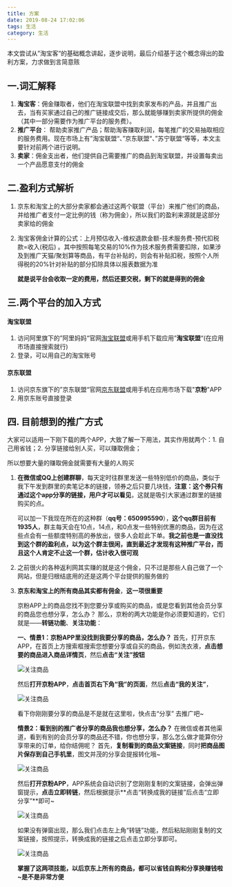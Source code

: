 ```yaml
---
title: 方案
date: 2019-08-24 17:02:06
tags: 生活
category: 生活
---
```


本文尝试从”淘宝客“的基础概念讲起，逐步说明，最后介绍基于这个概念得出的盈利方案，力求做到言简意赅

   ## 一.词汇解释

   1.  **淘宝客**：佣金赚取者，他们在淘宝联盟中找到卖家发布的产品，并且推广出去，当有买家通过自己的推广链接成交后，那么就能够赚到卖家所提供的佣金（其中一部分需要作为推广平台的服务费）。
   2. **推广平台**： 帮助卖家推广产品；帮助淘客赚取利润，每笔推广的交易抽取相应的服务费用。现在市场上有”淘宝联盟“、”京东联盟“、”苏宁联盟“等等，本文主要针对前两个进行说明。
   3. **卖家**：佣金支出者，他们提供自己需要推广的商品到淘宝联盟，并设置每卖出一个产品愿意支付的佣金



   ## 二.盈利方式解析

   1. 京东和淘宝上的大部分卖家都会通过这两个联盟（平台）来推广他们的商品，并给推广者支付一定比例的钱（称为佣金），所以我们的盈利来源就是这部分卖家给的佣金

   2. 淘宝客佣金计算的公式：上月预估收入-维权退款金额-技术服务费-预代扣税款=收入(税后) 。其中按照每笔交易的10%作为技术服务费需要扣除，如果涉及到推广天猫/聚划算等商品，有平台补贴的，则会有补贴扣税，按照个人所得税的20%针对补贴的部分扣除具体以报表数据为准

      **就是说平台会收取一定的费用，然后还要交税，剩下的就是得到的佣金**
      
      

   ## 三.两个平台的加入方式

   #### 淘宝联盟

   1. 访问阿里旗下的”阿里妈妈“官网[淘宝联盟](https://www.baidu.com/link?url=WSn9kW-Ji6cTVP1LZUEgV1_JCjp9ap2_qaqQHJRbC0W7DB2Ydqm7JXdJpgvyT-8H&wd=&eqid=f2790362000247f9000000065d61115d)或用手机下载应用”**淘宝联盟**“(在应用市场直接搜索就行)
   2. 登录，可以用自己的淘宝账号

   #### 京东联盟

   1. 访问京东旗下的”京东联盟“官网[京东联盟](https://union.jd.com/index)或用手机在应用市场下载"**京粉**"APP
   2. 用京东账号直接登录



   ## 四. 目前想到的推广方式

   大家可以适用一下刚下载的两个APP，大致了解一下用法，其实作用就两个：1. 自己用省钱；2. 分享链接给别人买，可以赚取佣金；

   所以想要大量的赚取佣金就需要有大量的人购买

   1. **在微信或QQ上创建群聊**，每天定时往群里发送一些特别低价的商品，类似于我下午发到群里的卖笔记本的链接，领券之后只要几块钱，**注意：这个券只有通过这个app分享的链接，用户才可以看见**，这就是吸引大家通过群里的链接购买的点。

      可以加一下我现在所在的这种群（**qq号：650995590**），**这个qq群目前有1935人**，群主每天会在10点，14点，和0点发一些特别优惠的商品，因为在这些点会有一些额度特别高的券放出，很多人会趁此下单。**我之前也是一直没找到这个群的盈利点，以为这个群主很闲，直到最近才发现有这种推广平台，而且这个人肯定不止这一个群，估计收入很可观**

   2. 之前很火的各种返利网其实赚的就是这个佣金，只不过是那些人自己做了一个网站，但是归根结底用的还是这两个平台提供的服务做的

   3. **京东和淘宝上的所有商品其实都有佣金**，**这一项很重要**

      京粉APP上的商品您找不到您要分享或购买的商品，或是您看到其他会员分享的商品您也想分享，怎么办？ 那么，京粉的两大功能是你必须要知道的，它们就是——**转链功能**、**关注功能**：

      **一、情景1：京粉APP里没找到我要分享的商品，怎么办？**
      首先，打开京东APP，在首页上方搜索框搜索您想要分享或自买的商品，例如洗衣液，**点击想要的商品进入商品详情页**，然后**点击“关注”按钮**

      ![关注商品](/images/JD1.jpg)

      然后**打开京粉APP**，**点击首页右下角“我”的页面**，然后**点击“我的关注”**，

      ![关注商品](/images/JD2.jpg)

      看下你刚刚要分享的商品是不是就在这里啦，快点击“分享” 去推广吧~

      **情景2：看到别的推广者分享的商品我也想分享，怎么办？**
      在微信或者其他渠道，看到有别的会员分享的商品还不错，你也想分享，那么怎么做才能算你分享带来的订单，给你结佣呢？
      首先，**复制看到的商品文案链接**，同时**把商品图片保存到自己手机里**，图文并茂的分享会提报转化哦~

      ![关注商品](/images/JD3.jpg)

      然后**打开京粉APP**，APP系统会自动识别了您刚刚复制的文案链接，会弹出弹窗提示，**点击立即转链**，然后根据提示**点击“转换成我的链接”后点击“立即分享”**即可~

      ![关注商品](/images/JD4.jpg)

      如果没有弹窗出现，那么我们点击左上角“转链”功能，然后粘贴刚刚复制的文案链接，按照提示，转换成我的链接之后点击立即分享即可。

      ![关注商品](/images/JD5.jpg)

      **掌握了这两项技能，以后京东上所有的商品，都可以省钱自购和分享换赚钱啦~是不是非常方便** 